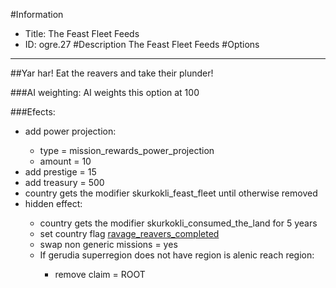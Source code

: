 #Information
 - Title: The Feast Fleet Feeds
 - ID: ogre.27
#Description
The Feast Fleet Feeds
#Options

___
##Yar har! Eat the reavers and take their plunder!

###AI weighting:
AI weights this option at 100


###Efects:<ul><li>add power projection:</li><ul><li>type = mission_rewards_power_projection</li><li>amount = 10</li></ul><li>add prestige = 15</li><li>add treasury = 500</li><li>country gets the modifier skurkokli_feast_fleet until otherwise removed</li><li>hidden effect:</li><ul><li>country gets the modifier skurkokli_consumed_the_land for 5 years</li><li>set country flag [ravage_reavers_completed](../flags/ravage_reavers_completed.md)</li><li>swap non generic missions = yes</li><li>If gerudia superregion does not have region is alenic reach region:</li><ul><li>remove claim = ROOT</li></ul></ul></ul>
